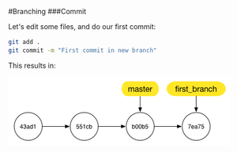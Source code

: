 #Branching
###Commit

Let's edit some files, and do our first commit:

```bash
git add .
git commit -m "First commit in new branch"
```

This results in:

![](img/branching/first-commit.png)

